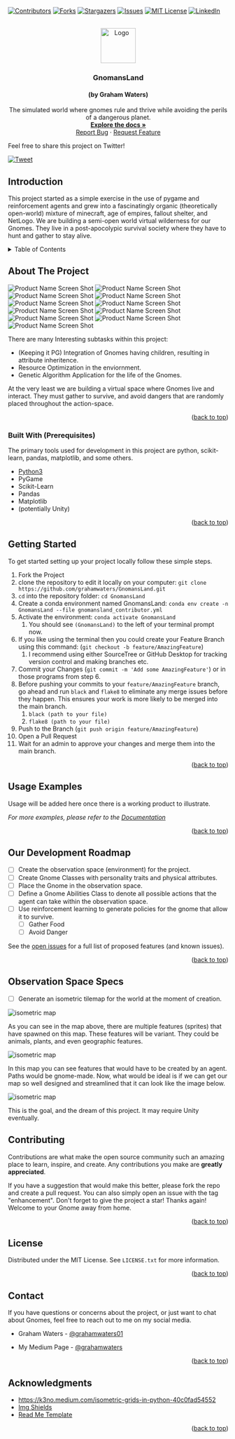 <div id="top"></div>
<!--
*** Thanks for checking out the GnomansLand. If you have a suggestion
*** that would make this better, please fork the repo and create a pull request
*** or simply open an issue with the tag "enhancement".
*** Don't forget to give the project a star!
*** Thanks again! Now go create something AMAZING! :D
-->



<!-- PROJECT SHIELDS -->
<!--
*** I'm using markdown "reference style" links for readability.
*** Reference links are enclosed in brackets [ ] instead of parentheses ( ).
*** See the bottom of this document for the declaration of the reference variables
*** for contributors-url, forks-url, etc. This is an optional, concise syntax you may use.
*** https://www.markdownguide.org/basic-syntax/#reference-style-links
-->

[![Contributors][contributors-shield]][contributors-url]
[![Forks][forks-shield]][forks-url]
[![Stargazers][stars-shield]][stars-url]
[![Issues][issues-shield]][issues-url]
[![MIT License][license-shield]][license-url]
[![LinkedIn][linkedin-shield]][linkedin-url]



<!-- PROJECT LOGO -->
<br />
<div align="center">
  <a href="https://github.com/grahamwaters/GnomansLand">
    <img src="images/logo.png" alt="Logo" width="80" height="80">
  </a>

  <h3 align="center">GnomansLand</h3>

  <h4 alight="center">(by Graham Waters)</h4>

  <p align="center">
    The simulated world where gnomes rule and thrive while avoiding the perils of a dangerous planet.
    <br />
    <a href="https://github.com/grahamwaters/GnomansLand"><strong>Explore the docs »</strong></a>
    <br />
    <a href="https://github.com/grahamwaters/GnomansLand/issues">Report Bug</a>
    ·
    <a href="https://github.com/grahamwaters/GnomansLand/issues">Request Feature</a>
  </p>
</div>

Feel free to share this project on Twitter!

[![Tweet](https://img.shields.io/twitter/url/http/shields.io.svg?style=social)](https://twitter.com/intent/tweet?text=Get%20over%20170%20free%20design%20blocks%20based%20on%20Bootstrap%204&url=https://froala.com/design-blocks&via=froala&hashtags=bootstrap,design,templates,blocks,developers)

## Introduction

This project started as a simple exercise in the use of pygame and reinforcement agents and grew into a fascinatingly organic (theoretically open-world) mixture of minecraft, age of empires, fallout shelter, and NetLogo. We are building a semi-open world virtual wilderness for our Gnomes. They live in a post-apocolypic survival society where they have to hunt and gather to stay alive.

<!-- TABLE OF CONTENTS -->
<details>
  <summary>Table of Contents</summary>
  <ol>
    <li>
      <a href="#about-the-project">About the project</a>
      <ul>
        <li><a href="#built-with">Built With</a></li>
      </ul>
    </li>
    <li>
      <a href="#getting-started">Getting Started</a>
      <ul>
        <li><a href="#prerequisites">Prerequisites</a></li>
        <li><a href="#installation">Installation</a></li>
      </ul>
    </li>
    <li><a href="#usage">Usage</a></li>
    <li><a href="#roadmap">Roadmap</a></li>
    <li><a href="#contributing">Contributing</a></li>
    <li><a href="#license">License</a></li>
    <li><a href="#contact">Contact</a></li>
    <li><a href="#acknowledgments">Acknowledgments</a></li>
  </ol>
</details>



<!-- ABOUT THE PROJECT -->
## About The Project

![Product Name Screen Shot][panel1]
![Product Name Screen Shot][panel2]
![Product Name Screen Shot][panel3]
![Product Name Screen Shot][panel4]
![Product Name Screen Shot][panel5]
![Product Name Screen Shot][panel6]
![Product Name Screen Shot][panel7]
![Product Name Screen Shot][panel8]
![Product Name Screen Shot][panel9]
![Product Name Screen Shot][panel10]
![Product Name Screen Shot][panel11]

There are many Interesting subtasks within this project:
* (Keeping it PG) Integration of Gnomes having children, resulting in attribute inheritence.
* Resource Optimization in the enviornment.
* Genetic Algorithm Application for the life of the Gnomes.

At the very least we are building a virtual space where Gnomes live and interact. They must gather to survive, and avoid dangers that are randomly placed throughout the action-space.



<p align="right">(<a href="#top">back to top</a>)</p>



### Built With (Prerequisites)

The primary tools used for development in this project are python, scikit-learn, pandas, matplotlib, and some others.

* [Python3](https://www.python.org/download/releases/3.0/)
* PyGame
* Scikit-Learn
* Pandas
* Matplotlib
* (potentially Unity)


<p align="right">(<a href="#top">back to top</a>)</p>



<!-- GETTING STARTED -->
## Getting Started

To get started setting up your project locally follow these simple steps.

1. Fork the Project
2. clone the repository to edit it locally on your computer: `git clone https://github.com/grahamwaters/GnomansLand.git`
3. `cd` into the repository folder: `cd GnomansLand`
4. Create a conda environment named GnomansLand: `conda env create -n GnomansLand --file gnomansland_contributor.yml`
5. Activate the environment: `conda activate GnomansLand`
   1. You should see `(GnomansLand)` to the left of your terminal prompt now.
6. If you like using the terminal then you could create your Feature Branch using this command: (`git checkout -b feature/AmazingFeature`)
   1. I recommend using either SourceTree or GitHub Desktop for tracking version control and making branches etc.
7. Commit your Changes (`git commit -m 'Add some AmazingFeature'`) or in those programs from step 6.
8. Before pushing your commits to your `feature/AmazingFeature` branch, go ahead and run `black` and `flake8` to eliminate any merge issues before they happen. This ensures your work is more likely to be merged into the main branch.
   1. `black (path to your file)`
   2. `flake8 (path to your file)`
9.  Push to the Branch (`git push origin feature/AmazingFeature`)
10. Open a Pull Request
11. Wait for an admin to approve your changes and merge them into the main branch.


<p align="right">(<a href="#top">back to top</a>)</p>



<!-- USAGE EXAMPLES -->
## Usage Examples

Usage will be added here once there is a working product to illustrate.

_For more examples, please refer to the [Documentation](https://github.com/grahamwaters/GnomansLand/blob/master/Genesis.md)_

<p align="right">(<a href="#top">back to top</a>)</p>



<!-- ROADMAP -->
## Our Development Roadmap

- [ ] Create the observation space (environment) for the project.
- [ ] Create Gnome Classes with personality traits and physical attributes.
- [ ] Place the Gnome in the observation space.
- [ ] Define a Gnome Abilities Class to denote all possible actions that the agent can take within the observation space.
- [ ] Use reinforcement learning to generate policies for the gnome that allow it to survive.
    - [ ] Gather Food
    - [ ] Avoid Danger

See the [open issues](https://github.com/grahamwaters/GnomansLand/issues) for a full list of proposed features (and known issues).

<p align="right">(<a href="#top">back to top</a>)</p>

## Observation Space Specs

- [ ] Generate an isometric tilemap for the world at the moment of creation.

![isometric map][iso1]

As you can see in the map above, there are multiple features (sprites) that have spawned on this map. These features will be variant. They could be animals, plants, and even geographic features.

![isometric map][iso2]

In this map you can see features that would have to be created by an agent. Paths would be gnome-made. Now, what would be ideal is if we can get our map so well designed and streamlined that it can look like the image below.

![isometric map][iso_goal]

This is the goal, and the dream of this project. It may require Unity eventually.

<!-- CONTRIBUTING -->
## Contributing

Contributions are what make the open source community such an amazing place to learn, inspire, and create. Any contributions you make are **greatly appreciated**.

If you have a suggestion that would make this better, please fork the repo and create a pull request. You can also simply open an issue with the tag "enhancement".
Don't forget to give the project a star! Thanks again! Welcome to your Gnome away from home.

<p align="right">(<a href="#top">back to top</a>)</p>



<!-- LICENSE -->
## License

Distributed under the MIT License. See `LICENSE.txt` for more information.

<p align="right">(<a href="#top">back to top</a>)</p>



<!-- CONTACT -->
## Contact
If you have questions or concerns about the project, or just want to chat about Gnomes, feel free to reach out to me on my social media.

* Graham Waters - [@grahamwaters01](https://www.linkedin.com/in/grahamwaters01/)

* My Medium Page - [@grahamwaters]([https://grahamwaters.medium.com/)


<p align="right">(<a href="#top">back to top</a>)</p>



<!-- ACKNOWLEDGMENTS -->
## Acknowledgments
* https://k3no.medium.com/isometric-grids-in-python-40c0fad54552
* [Img Shields](https://shields.io)
* [Read Me Template](https://github.com/othneildrew/Best-README-Template)

<p align="right">(<a href="#top">back to top</a>)</p>



<!-- MARKDOWN LINKS & IMAGES -->
<!-- https://www.markdownguide.org/basic-syntax/#reference-style-links -->
[contributors-shield]: https://img.shields.io/github/contributors/grahamwaters/GnomansLand.svg?style=for-the-badge
[contributors-url]: https://github.com/grahamwaters/GnomansLand/graphs/contributors
[forks-shield]: https://img.shields.io/github/forks/grahamwaters/GnomansLand.svg?style=for-the-badge
[forks-url]: https://github.com/grahamwaters/GnomansLand/network/members
[stars-shield]: https://img.shields.io/github/stars/grahamwaters/GnomansLand.svg?style=for-the-badge
[stars-url]: https://github.com/grahamwaters/GnomansLand/stargazers
[issues-shield]: https://img.shields.io/github/issues/grahamwaters/GnomansLand.svg?style=for-the-badge
[issues-url]: https://github.com/grahamwaters/GnomansLand/issues
[license-shield]: https://img.shields.io/github/license/grahamwaters/GnomansLand.svg?style=for-the-badge
[license-url]: https://github.com/grahamwaters/GnomansLand/blob/master/LICENSE.txt
[linkedin-shield]: https://img.shields.io/badge/-LinkedIn-black.svg?style=for-the-badge&logo=linkedin&colorB=555

[linkedin-url]: https://linkedin.com/in/grahamwaters01
[product-screenshot]: images/screenshot.png
[iso1]: images/example_isometric_scene.png
[iso2]: images/example_isometricscene2.png
[iso_goal]: images/goal_visual_iso.jpg
[panel1]: images/1.png
[panel2]: images/2.png
[panel3]: images/4.png
[panel4]: images/5.png
[panel5]: images/6.png
[panel6]: images/7.png
[panel7]: images/8.png
[panel8]: images/11.png
[panel9]: images/12.png
[panel10]: images/16.png
[panel11]: images/17.png